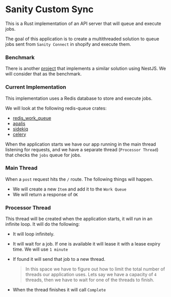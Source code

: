 # Sanity Custom Sync

This is a Rust implementation of an API server that will queue and execute jobs.

The goal of this application is to create a multithreaded solution to queue jobs sent from `Sanity Connect` in shopify and execute them.

### Benchmark

There is another [project](https://github.com/lemon-hive/sanity-custom-sync) that implements a similar solution using NestJS. We will consider that as the benchmark.

### **Current Implementation**

This implementation uses a Redis database to store and execute jobs.

We will look at the following redis-queue crates:

- [redis_work_queue](https://docs.rs/redis-work-queue/latest/redis_work_queue/)
- [apalis](https://crates.io/crates/apalis)
- [sidekiq](https://crates.io/crates/sidekiq)
- [celery](https://crates.io/crates/celery)

When the application starts we have our app running in the main thread listening for requests, and we have a separate thread (`Processor Thread`) that checks the `jobs` queue for jobs.

### **Main Thread**

When a `post` request hits the `/` route. The following things will happen.

- We will create a new `Item` and add it to the `Work Queue`
- We will return a response of `OK`

### **Processor Thread**

This thread will be created when the application starts, it will run in an infinite loop. It will do the following:

- It will loop infinitely.
- It will wait for a job. If one is available it will lease it with a lease expiry time. We will use `1 minute`
- If found it will send that job to a new thread.

    > In this space we have to figure out how to limit the total number of threads our application uses. Lets say we have a capacity of `4` threads, then we have to wait for one of the threads to finish.
    >
- When the thread finishes it will call `Complete`